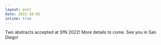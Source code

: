 ```yaml
---
layout: post
date: 2022-10-05
inline: true
---
```


Two abstracts accepted at SfN 2022! More details to come. See you in San Diego! 
